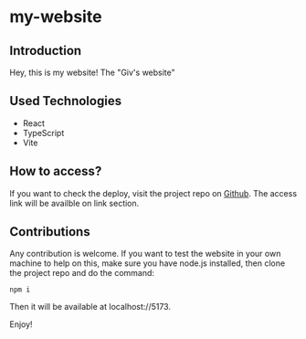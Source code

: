 # my-website

## Introduction
Hey, this is my website! The "Giv's website"

## Used Technologies
- React
- TypeScript
- Vite

## How to access?
If you want to check the deploy, visit the project repo on [Github](https://github.com/GiovaniFZ/my-website).
The access link will be availble on link section.

## Contributions
Any contribution is welcome. If you want to test the website in your own machine to help on this, make sure you have node.js installed, then clone the project repo and do the command: 

`npm i`

Then it will be available at localhost://5173.

Enjoy!